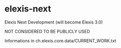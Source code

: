 elexis-next
===========

Elexis Next Development (will become Elexis 3.0)

NOT CONSIDERED TO BE PUBLICLY USED

Informations in ch.elexis.core.data/CURRENT_WORK.txt
